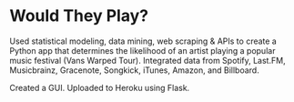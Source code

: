 # Would They Play?

Used statistical modeling, data mining, web scraping &amp; APIs to create a Python app that determines the likelihood of an artist playing a popular music festival (Vans Warped Tour). Integrated data from Spotify, Last.FM, Musicbrainz, Gracenote, Songkick, iTunes, Amazon, and Billboard.



Created a GUI. Uploaded to Heroku using Flask.
